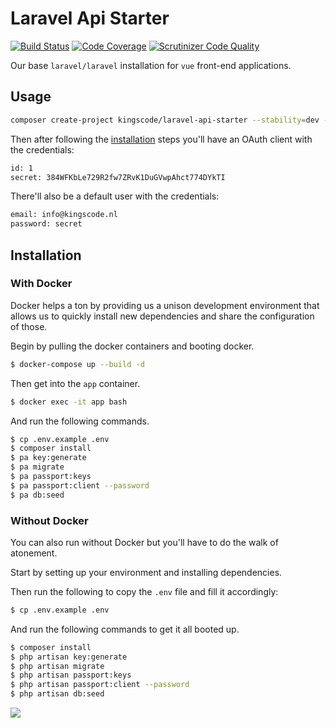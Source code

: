 # Laravel Api Starter

[![Build Status](https://scrutinizer-ci.com/g/kingscode/laravel-api-starter/badges/build.png?b=master)](https://scrutinizer-ci.com/g/kingscode/laravel-api-starter/build-status/master)
[![Code Coverage](https://scrutinizer-ci.com/g/kingscode/laravel-api-starter/badges/coverage.png?b=master)](https://scrutinizer-ci.com/g/kingscode/laravel-api-starter/?branch=master)
[![Scrutinizer Code Quality](https://scrutinizer-ci.com/g/kingscode/laravel-api-starter/badges/quality-score.png?b=master)](https://scrutinizer-ci.com/g/kingscode/laravel-api-starter/?branch=master)

Our base `laravel/laravel` installation for `vue` front-end applications.

## Usage
```bash
composer create-project kingscode/laravel-api-starter --stability=dev --prefer-source
```

Then after following the [installation](#installation) steps you'll have an OAuth client with the credentials:
```bash
id: 1
secret: 384WFKbLe729R2fw7ZRvK1DuGVwpAhct774DYkTI
```

There'll also be a default user with the credentials:
```bash
email: info@kingscode.nl
password: secret
```

## Installation
### With Docker
Docker helps a ton by providing us a unison development environment that allows us to quickly install new dependencies and share the configuration of those.

Begin by pulling the docker containers and booting docker.
```bash
$ docker-compose up --build -d
```

Then get into the `app` container.
```bash
$ docker exec -it app bash
```

And run the following commands.
```bash
$ cp .env.example .env
$ composer install
$ pa key:generate
$ pa migrate
$ pa passport:keys
$ pa passport:client --password
$ pa db:seed
```

### Without Docker
You can also run without Docker but you'll have to do the walk of atonement. 

Start by setting up your environment and installing dependencies.

Then run the following to copy the `.env` file and fill it accordingly:
```bash
$ cp .env.example .env
```

And run the following commands to get it all booted up.
```bash
$ composer install
$ php artisan key:generate
$ php artisan migrate
$ php artisan passport:keys
$ php artisan passport:client --password
$ php artisan db:seed
```

<img src="https://external-content.duckduckgo.com/iu/?u=https%3A%2F%2Ftse2.explicit.bing.net%2Fth%3Fid%3DOIP.yP-yT-o8-1XeZ205ANoVKwHaD_%26pid%3DApi&f=1">
